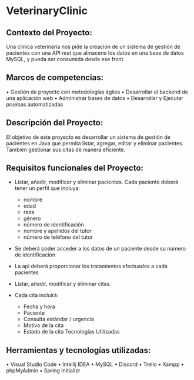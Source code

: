 # VeterinaryClinic


## Contexto del Proyecto:

Una clínica veterinaria nos pide la creación de un sistema de gestión de pacientes con  una API rest que almacene los datos en una base de datos MySQL, y pueda ser consumida desde ese front.

## Marcos de competencias:

•	Gestión de proyecto con metodologías ágiles
•	Desarrollar el backend de una aplicación web 
•	Administrar bases de datos 
•	Desarrollar y Ejecutar pruebas automatizadas

## Descripción del Proyecto:

El objetivo de este proyecto es desarrollar un sistema de gestión de pacientes en Java que permita listar, agregar, editar y eliminar pacientes. También gestionar sus citas de manera eficiente.

## Requisitos funcionales del Proyecto:
   
- Listar, añadir, modificar y eliminar pacientes.
 Cada paciente deberá tener un perfil que incluya:
     - nombre
     - edad
     - raza
     - género
     - número de identificación
     - nombre y apellidos del tutor
     - número de teléfono del tutor

- Se deberá poder acceder a los datos de un paciente desde su número de identificación
- La api deberá proporcionar los tratamientos efectuados a cada pacientes
- Listar, añadir, modificar y eliminar citas.
- Cada cita incluirá:
   - Fecha y hora
   - Paciente
   - Consulta estándar / urgencia
   - Motivo de la cita
   - Estado de la cita Tecnologías Utilizadas

## Herramientas y tecnologías utilizadas:

•	 Visual Studio Code
•	 Intellij IDEA
•	 MySQL
•	 Discord
•	Trello
•	Xampp
•	phpMyAdmin
•	Spring Initializr
